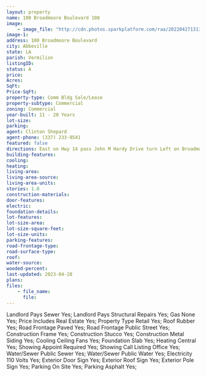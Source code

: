 ```yaml
---
layout: property
name: 100 Broadmoore Boulevard 108
image:
    - image_file: "http://cdn.photos.sparkplatform.com/raa/20220427131300511783000000.jpg"
image-1:
address: 100 Broadmoore Boulevard
city: Abbeville
state: LA
parish: Vermilion
listingID: 
status: A
price: 
Acres: 
SqFt: 
Price-SqFt: 
property-type: Comm Bldg Sale/Lease
property-subtype: Commercial
zoning: Commercial
year-built: 11 - 20 Years
lot-size: 
parking: 
agent: Clinton Shepard
agent-phone: (337) 233-9541
featured: false
directions: East on Hwy 14 pass John M Hardy Drive turn Left on Broadmoore Blvd right before the Walmart. Broadmoore Plaza will be the second retail center on your left.
building-features: 
cooling: 
heating: 
living-area: 
living-area-source: 
living-area-units: 
stories: 1.0
construction-materials: 
door-features: 
electric: 
foundation-details: 
lot-features: 
lot-size-area: 
lot-size-square-feet: 
lot-size-units: 
parking-features: 
road-frontage-type: 
road-surface-type: 
roof: 
water-source: 
wooded-percent: 
last-updated: 2023-04-28
plans: 
files:
    - file_name:
      file:
---
```

Landlord Pays	Sewer	Yes;
Landlord Pays	Structural Repairs	Yes;
Gas	None	Yes;
Price Includes	Real Estate	Yes;
Property Type	Retail	Yes;
Roof	Rubber	Yes;
Road Frontage	Paved	Yes;
Road Frontage	Public Street	Yes;
Construction	Frame	Yes;
Construction	Stucco	Yes;
Construction	Metal Siding	Yes;
Cooling	Ceiling Fans	Yes;
Foundation	Slab	Yes;
Heating	Central	Yes;
Showing	Appoint Required	Yes;
Showing	Call Listing Office	Yes;
Water/Sewer	Public Sewer	Yes;
Water/Sewer	Public Water	Yes;
Electricity	110 Volts	Yes;
Exterior	Door Sign	Yes;
Exterior	Roof Sign	Yes;
Exterior	Pole Sign	Yes;
Parking	On Site	Yes;
Parking	Asphalt	Yes;

